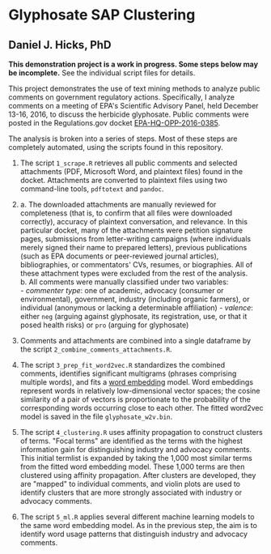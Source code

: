 # Glyphosate SAP Clustering #

## Daniel J. Hicks, PhD ##

**This demonstration project is a work in progress. Some steps below may be incomplete.** See the individual script files for details.  

This project demonstrates the use of text mining methods to analyze public comments on government regulatory actions.  Specifically, I analyze comments on a meeting of EPA's Scientific Advisory Panel, held December 13-16, 2016, to discuss the herbicide glyphosate.  Public comments were posted in the Regulations.gov docket [EPA-HQ-OPP-2016-0385](https://www.regulations.gov/docket?D=EPA-HQ-OPP-2016-0385).  

The analysis is broken into a series of steps.  Most of these steps are completely automated, using the scripts found in this repository.  

1. The script `1_scrape.R` retrieves all public comments and selected attachments (PDF, Microsoft Word, and plaintext files) found in the docket.  Attachments are converted to plaintext files using two command-line tools, `pdftotext` and `pandoc`. 

2. 
    a. The downloaded attachments are manually reviewed for completeness (that is, to confirm that all files were downloaded correctly), accuracy of plaintext conversation, and relevance. In this particular docket, many of the attachments were petition signature pages, submissions from letter-writing campaigns (where individuals merely signed their name to prepared letters), previous publications (such as EPA documents or peer-reviewed journal articles), bibliographies, or commentators' CVs, resumes, or biographies.  All of these attachment types were excluded from the rest of the analysis.  
    b. All comments were manually classified under two variables:  
        - *commenter type*:  one of academic, advocacy (consumer or environmental), government, industry (including organic farmers), or individual (anonymous or lacking a determinable affiliation)
        - *valence*: either `neg` (arguing against glyphosate, its registration, use, or that it posed health risks) or `pro` (arguing for glyphosate)

3. Comments and attachments are combined into a single dataframe by the script `2_combine_comments_attachments.R`.  

4. The script `3_prep_fit_word2vec.R` standardizes the combined comments, identifies significant multigrams (phrases comprising multiple words), and fits a [word embedding](https://en.wikipedia.org/wiki/Word2vec) model.  Word embeddings represent words in relatively low-dimensional vector spaces; the cosine similarity of a pair of vectors is proportionate to the probability of the corresponding words occurring close to each other.  The fitted word2vec model is saved in the file `glyphosate_w2v.bin`.  

5. The script `4_clustering.R` uses affinity propagation to construct clusters of terms.  "Focal terms" are identified as the terms with the highest information gain for distinguishing industry and advocacy comments.  This initial termlist is expanded by taking the 1,000 most similar terms from the fitted word embedding model.  These 1,000 terms are then clustered using affinity propagation.  After clusters are developed, they are "mapped" to individual comments, and violin plots are used to identify clusters that are more strongly associated with industry or advocacy comments.  

6. The script `5_ml.R` applies several different machine learning models to the same word embedding model.  As in the previous step, the aim is to identify word usage patterns that distinguish industry and advocacy comments.  


